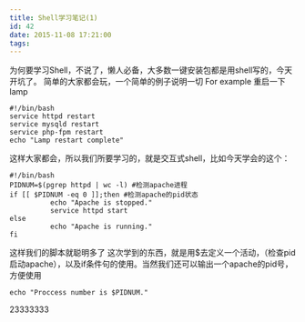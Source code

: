 ```yaml
---
title: Shell学习笔记(1)
id: 42
date: 2015-11-08 17:21:00
tags:
---
```

<!--more-->
为何要学习Shell，不说了，懒人必备，大多数一键安装包都是用shell写的，今天开坑了。
简单的大家都会玩，一个简单的例子说明一切
For example 重启一下lamp
```
#!/bin/bash
service httpd restart
service mysqld restart
service php-fpm restart
echo "Lamp restart complete"
```
这样大家都会，所以我们所要学习的，就是交互式shell，比如今天学会的这个：
```
#!/bin/bash
PIDNUM=$(pgrep httpd | wc -l) #检测apache进程
if [[ $PIDNUM -eq 0 ]];then #检测apache的pid状态
          echo "Apache is stopped."
          service httpd start
else
          echo "Apache is running."
fi
```
这样我们的脚本就聪明多了
这次学到的东西，就是用$去定义一个活动，（检查pid 启动apache），以及if条件句的使用。当然我们还可以输出一个apache的pid号，方便使用
```
echo "Proccess number is $PIDNUM."
```
23333333
